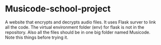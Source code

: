 # Musicode-school-project
A website that encrypts and decrypts audio files. It uses Flask surver to link all the code.
The virtual environment folder (env) for flask is not in the repository.
Also all the files should be in one big folder named Musicode.
Note this things before trying it.

